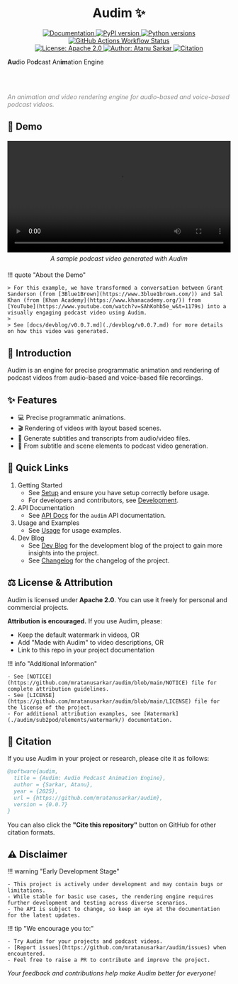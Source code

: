<h1 align="center"><strong>Audim ✨</strong></h1>

<p align="center">

<a href="https://mratanusarkar.github.io/audim">
  <img
  src="https://img.shields.io/badge/docs-mkdocs-4baaaa.svg?logo=materialformkdocs&logoColor=white"
  alt="Documentation">
</a>
<a href="https://pypi.org/project/audim/">
  <img
  src="https://img.shields.io/pypi/v/audim.svg?color=blue&logo=pypi&logoColor=white"
  alt="PyPI version">
</a>
<a href="https://pypi.org/project/audim/">
  <img src="https://img.shields.io/pypi/pyversions/audim.svg?color=blue&logo=python&logoColor=white"
  alt="Python versions">
</a>
<a href="https://github.com/mratanusarkar/audim/actions">
  <img
  src="https://img.shields.io/github/actions/workflow/status/mratanusarkar/audim/deploy.yml?logo=githubactions&logoColor=white"
  alt="GitHub Actions Workflow Status">
</a>

<br>

<a href="https://github.com/mratanusarkar/audim/blob/main/LICENSE">
  <img src="https://img.shields.io/badge/License-Apache%202.0-orange.svg?logo=apache&logoColor=white"
  alt="License: Apache 2.0">
</a>
<a href="https://github.com/mratanusarkar">
  <img src="https://img.shields.io/badge/Author-Atanu%20Sarkar-708FCC?logo=github&logoColor=white"
  alt="Author: Atanu Sarkar">
</a>
<a href="https://github.com/mratanusarkar/audim/blob/main/CITATION.cff">
  <img src="https://img.shields.io/badge/Cite%20this-Repository-green?logo=gitextensions&logoColor=white"
  alt="Citation">
</a>

</p>

<p align="center">

<b>Au</b>dio Po<b>d</b>cast An<b>im</b>ation Engine

<br><br>

<i style="color: #888888">An animation and video rendering engine for audio-based and voice-based podcast videos.</i>

</p>

## 🚀 Demo

<div style="text-align: center; margin: 20px 0;">
  <video width="100%" controls>
    <source src="./assets/example_03/podcast.mp4" type="video/mp4">
    Your browser does not support the video element.
  </video>
  <p style="text-align: center; font-style: italic; margin-top: 5px;">A sample podcast video generated with Audim</p>
</div>

!!! quote "About the Demo"

    > For this example, we have transformed a conversation between Grant Sanderson (from [3Blue1Brown](https://www.3blue1brown.com/)) and Sal Khan (from [Khan Academy](https://www.khanacademy.org/)) from [YouTube](https://www.youtube.com/watch?v=SAhKohb5e_w&t=1179s) into a visually engaging podcast video using Audim.
    >
    > See [docs/devblog/v0.0.7.md](./devblog/v0.0.7.md) for more details on how this video was generated.

## 🎯 Introduction

Audim is an engine for precise programmatic animation and rendering of podcast videos from audio-based and voice-based file recordings.

## ✨ Features

- 💻 Precise programmatic animations.
- 🎬 Rendering of videos with layout based scenes.
- 📝 Generate subtitles and transcripts from audio/video files.
- 🎤 From subtitle and scene elements to podcast video generation.

## 🔗 Quick Links

1. Getting Started
    - See [Setup](./setup/installation.md) and ensure you have setup correctly before usage.
    - For developers and contributors, see [Development](./setup/development.md).
2. API Documentation
    - See [API Docs](./audim/index.md) for the `audim` API documentation.
3. Usage and Examples
    - See [Usage](./usage/index.md) for usage examples.
4. Dev Blog
    - See [Dev Blog](./devblog/index.md) for the development blog of the project to gain more insights into the project.
    - See [Changelog](./devblog/index.md#changelog) for the changelog of the project.

## ⚖️ License & Attribution

Audim is licensed under **Apache 2.0**. You can use it freely for personal and commercial projects.

**Attribution is encouraged.** If you use Audim, please:

- Keep the default watermark in videos, OR
- Add "Made with Audim" to video descriptions, OR  
- Link to this repo in your project documentation

!!! info "Additional Information"

    - See [NOTICE](https://github.com/mratanusarkar/audim/blob/main/NOTICE) file for complete attribution guidelines.
    - See [LICENSE](https://github.com/mratanusarkar/audim/blob/main/LICENSE) file for the license of the project.
    - For additional attribution examples, see [Watermark](./audim/sub2pod/elements/watermark/) documentation.

## 📄 Citation

If you use Audim in your project or research, please cite it as follows:

```bibtex
@software{audim,
  title = {Audim: Audio Podcast Animation Engine},
  author = {Sarkar, Atanu},
  year = {2025},
  url = {https://github.com/mratanusarkar/audim},
  version = {0.0.7}
}
```

You can also click the **"Cite this repository"** button on GitHub for other citation formats.

## ⚠️ Disclaimer

!!! warning "Early Development Stage"

    - This project is actively under development and may contain bugs or limitations.
    - While stable for basic use cases, the rendering engine requires further development and testing across diverse scenarios.
    - The API is subject to change, so keep an eye at the documentation for the latest updates.

!!! tip "We encourage you to:"

    - Try Audim for your projects and podcast videos.
    - [Report issues](https://github.com/mratanusarkar/audim/issues) when encountered.  
    - Feel free to raise a PR to contribute and improve the project.

_Your feedback and contributions help make Audim better for everyone!_
